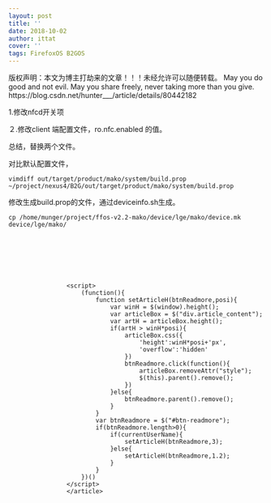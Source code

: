 ```yaml
---
layout: post
title: ''
date: 2018-10-02
author: ittat
cover: ''
tags: FirefoxOS B2GOS
---
```


<article>
		<div id="article_content" class="article_content clearfix csdn-tracking-statistics" data-pid="blog" data-mod="popu_307" data-dsm="post">
								<div class="article-copyright">
					版权声明：本文为博主打劫来的文章！！！未经允许可以随便转载。 May you do good and not evil.  May you share freely, never taking more than you give.					https://blog.csdn.net/hunter___/article/details/80442182				</div>
								            <link rel="stylesheet" href="https://csdnimg.cn/release/phoenix/template/css/ck_htmledit_views-e2445db1a8.css">
						<div class="htmledit_views">
                <p>1.修改nfcd开关项</p><p>２.修改client 端配置文件，ro.nfc.enabled 的值。</p><p>总结，替换两个文件。</p><p>对比默认配置文件，<br></p><pre><code class="language-html">vimdiff out/target/product/mako/system/build.prop ~/project/nexus4/B2G/out/target/product/mako/system/build.prop </code></pre>修改生成build.prop的文件，通过deviceinfo.sh生成。<p></p><pre><code class="language-html">cp /home/munger/project/ffos-v2.2-mako/device/lge/mako/device.mk device/lge/mako/</code></pre><br><p><br></p><p><br></p>            </div>
                </div>
									
					<script>
						(function(){
							function setArticleH(btnReadmore,posi){
								var winH = $(window).height();
								var articleBox = $("div.article_content");
								var artH = articleBox.height();
								if(artH > winH*posi){
									articleBox.css({
										'height':winH*posi+'px',
										'overflow':'hidden'
									})
									btnReadmore.click(function(){
										articleBox.removeAttr("style");
										$(this).parent().remove();
									})
								}else{
									btnReadmore.parent().remove();
								}
							}
							var btnReadmore = $("#btn-readmore");
							if(btnReadmore.length>0){
								if(currentUserName){
									setArticleH(btnReadmore,3);
								}else{
									setArticleH(btnReadmore,1.2);
								}
							}
						})()
					</script>
					</article>
